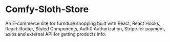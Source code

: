 # Comfy-Sloth-Store
An E-commerce site for furniture shopping built with React, React Hooks, React-Router, Styled Components, Auth0 Authorization, Stripe for payment, axios and external API for getting products info. 
